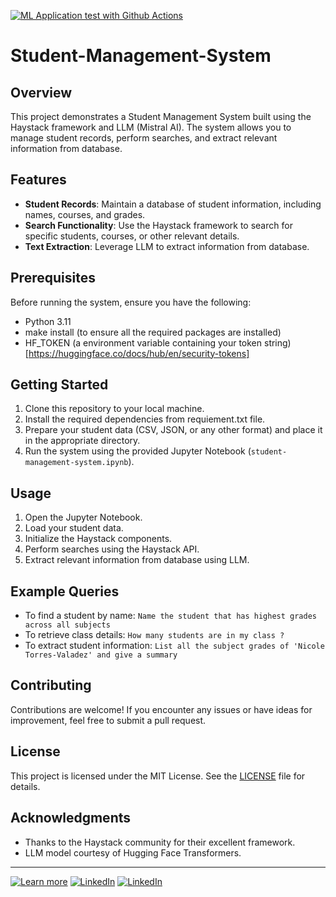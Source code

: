 [![ML Application test with Github Actions](https://github.com/TusharPatil-98/Student-Management-System/actions/workflows/main.yml/badge.svg)](https://github.com/TusharPatil-98/Student-Management-System/actions/workflows/main.yml)

# Student-Management-System

## Overview
This project demonstrates a Student Management System built using the Haystack framework and LLM (Mistral AI). The system allows you to manage student records, perform searches, and extract relevant information from database.

## Features
- **Student Records**: Maintain a database of student information, including names, courses, and grades.
- **Search Functionality**: Use the Haystack framework to search for specific students, courses, or other relevant details.
- **Text Extraction**: Leverage LLM to extract information from database.

## Prerequisites
Before running the system, ensure you have the following:
- Python 3.11
- make install (to ensure all the required packages are installed)
- HF_TOKEN (a environment variable containing your token string)[https://huggingface.co/docs/hub/en/security-tokens]

## Getting Started
1. Clone this repository to your local machine.
2. Install the required dependencies from requiement.txt file.
3. Prepare your student data (CSV, JSON, or any other format) and place it in the appropriate directory.
4. Run the system using the provided Jupyter Notebook (`student-management-system.ipynb`).

## Usage
1. Open the Jupyter Notebook.
2. Load your student data.
3. Initialize the Haystack components.
4. Perform searches using the Haystack API.
5. Extract relevant information from database using LLM.

## Example Queries
- To find a student by name: `Name the student that has highest grades across all subjects`
- To retrieve class details: `How many students are in my class ?`
- To extract student information: `List all the subject grades of 'Nicole Torres-Valadez' and give a summary`

## Contributing
Contributions are welcome! If you encounter any issues or have ideas for improvement, feel free to submit a pull request.

## License
This project is licensed under the MIT License. See the [LICENSE](LICENSE) file for details.

## Acknowledgments
- Thanks to the Haystack community for their excellent framework.
- LLM model courtesy of Hugging Face Transformers.
---

[![Learn more](https://img.shields.io/badge/Learn_more-blue)](https://haystack.deepset.ai/tutorials)
[![LinkedIn](https://img.shields.io/badge/Connect_on_LinkedIn-blue)](https://www.linkedin.com/in/TusharPatil98/)
[![LinkedIn](https://img.shields.io/badge/My_Portfolio-blue)](https://www.linkedin.com/in/TusharPatil98/)
